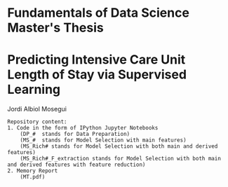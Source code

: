 # Fundamentals of Data Science Master's Thesis
# Predicting Intensive Care Unit Length of Stay via Supervised Learning
Jordi Albiol Mosegui

    Repository content:
    1. Code in the form of IPython Jupyter Notebooks 
        (DP_#  stands for Data Preparation)
        (MS_#  stands for Model Selection with main features)
        (MS_Rich# stands for Model Selection with both main and derived features)
        (MS_Rich#_F_extraction stands for Model Selection with both main and derived features with feature reduction)
    2. Memory Report
        (MT.pdf)
